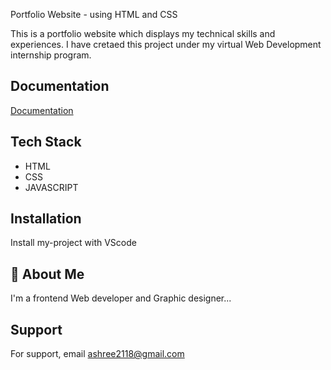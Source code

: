 
Portfolio Website - using HTML and CSS



This is a portfolio website which displays my technical skills and experiences. I have cretaed this project under my virtual Web Development internship program. 
## Documentation

[Documentation](https://docs.google.com/document/d/1hRjPhqowgtEUytDylJHEfUhjY8dDJr2AQqZWuSLm-6Q/edit?usp=sharing)


## Tech Stack

- HTML 
- CSS
- JAVASCRIPT




## Installation

Install my-project with VScode


    
## 🚀 About Me
I'm a frontend Web developer and Graphic designer...


## Support

For support, email ashree2118@gmail.com 

